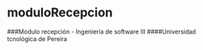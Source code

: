 # moduloRecepcion
###Modulo recepción - Ingeniería de software III
####Universidad tcnológica de Pereira
